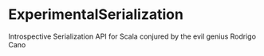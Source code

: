 ExperimentalSerialization
=========================

Introspective Serialization API for Scala conjured by the evil genius Rodrigo Cano